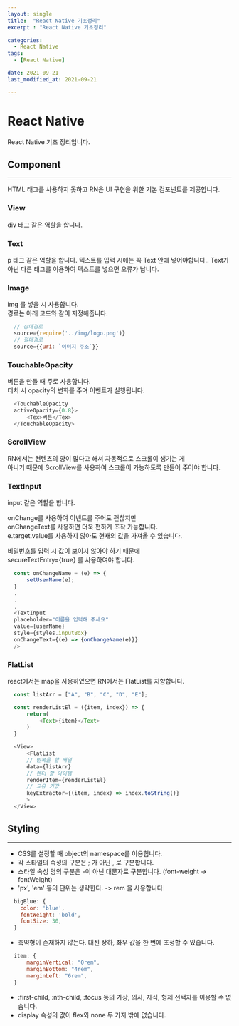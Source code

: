 ```yaml
---
layout: single
title:  "React Native 기초정리"
excerpt : "React Native 기초정리"

categories:
  - React Native 
tags: 
  - [React Native]

date: 2021-09-21
last_modified_at: 2021-09-21

---
```


# React Native
React Native 기초 정리입니다.


## Component
---
HTML 태그를 사용하지 못하고 RN은 UI 구현을 위한 기본 컴포넌트를 제공합니다.

### View
div 태그 같은 역할을 합니다.

### Text 
p 태그 같은 역할을 합니다. 텍스트를 입력 시에는 꼭 Text 안에 넣어야합니다..
Text가 아닌 다른 태그를 이용하여 텍스트를 넣으면 오류가 납니다.

### Image
img 를 넣을 시 사용합니다.      
경로는 아래 코드와 같이 지정해줍니다.      

```javascript
  // 상대경로
  source={require('../img/logo.png')}
  // 절대경로
  source={{uri: `이미지 주소`}}
```

### TouchableOpacity
버튼을 만들 때 주로 사용합니다.      
터치 시 opacity의 변화를 주며 이벤트가 실행됩니다.      

```javascript
  <TouchableOpacity
  activeOpacity={0.8}>
      <Tex>버튼</Tex>
  </TouchableOpacity>
```

### ScrollView
RN에서는 컨텐츠의 양이 많다고 해서 자동적으로 스크롤이 생기는 게       
아니기 때문에 ScrollView를 사용하여 스크롤이 가능하도록 만들어 주어야 합니다.      

### TextInput
input 같은 역할을 합니다.      

onChange를 사용하여 이벤트를 주어도 괜찮지만       
onChangeText를 사용하면 더욱 편하게 조작 가능합니다.      
e.target.value를 사용하지 않아도 현재의 값을 가져올 수 있습니다.     

비밀번호를 입력 시 값이 보이지 않아야 하기 때문에      
secureTextEntry={true} 를 사용하여야 합니다.      


```javascript
  const onChangeName = (e) => {
      setUserName(e);
  }
  .
  .
  .
  <TextInput 
  placeholder="이름을 입력해 주세요"
  value={userName}
  style={styles.inputBox}
  onChangeText={(e) => {onChangeName(e)}}
  />
```

### FlatList 
react에서는 map을 사용하였으면 RN에서는 FlatList를 지향합니다.

```javascript
  const listArr = ["A", "B", "C", "D", "E"];

  const renderListEl = ({item, index}) => {
      return(
          <Text>{item}</Text>
      )
  }

  <View>
      <FlatList
      // 반복을 할 배열
      data={listArr}
      // 렌더 할 아이템
      renderItem={renderListEl}
      // 교유 키값
      keyExtractor={(item, index) => index.toString()}
      >
  </View>
```


## Styling
---
* CSS를 설정할 때 object의 namespace를 이용힙니다.
* 각 스타일의 속성의 구분은 ; 가 아닌 , 로 구분합니다.
* 스타일 속성 명의 구분은 -이 아닌 대문자로 구분합니다. (font-weight  -> fontWeight)
* 'px', 'em' 등의 단위는 생략한다. -> rem 을 사용합니다

```javascript
  bigBlue: {
    color: 'blue',
    fontWeight: 'bold',
    fontSize: 30,
  }
```

* 축약형이 존재하지 않는다. 대신 상하, 좌우 값을 한 번에 조정할 수 있습니다.

```javascript
  item: {
      marginVertical: "0rem",
      marginBottom: "4rem",
      marginLeft: "6rem",
  }
```

* :first-child, :nth-child, :focus 등의 가상, 의사, 자식, 형제 선택자를 이용할 수 없습니다.
* display 속성의 값이 flex와 none 두 가지 밖에 없습니다.